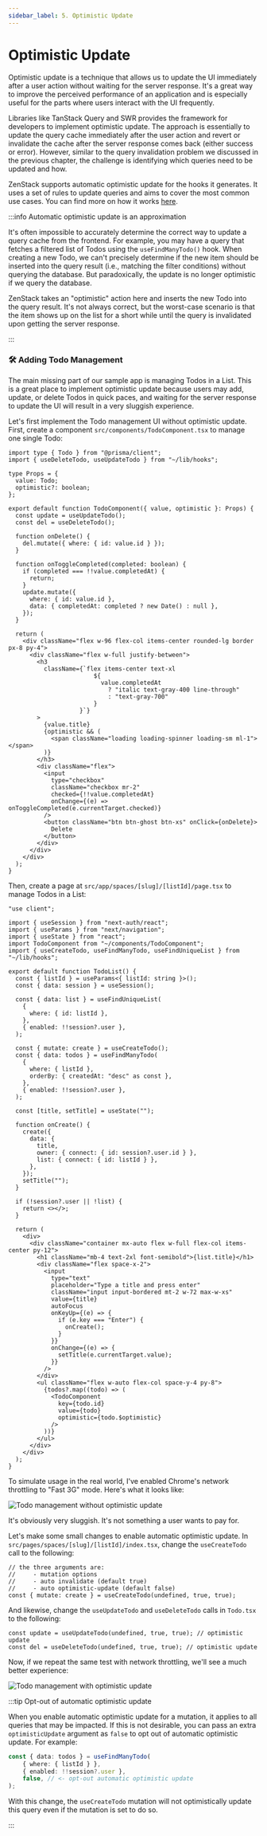 ```yaml
---
sidebar_label: 5. Optimistic Update
---
```


# Optimistic Update

Optimistic update is a technique that allows us to update the UI immediately after a user action without waiting for the server response. It's a great way to improve the perceived performance of an application and is especially useful for the parts where users interact with the UI frequently.

Libraries like TanStack Query and SWR provides the framework for developers to implement optimistic update. The approach is essentially to update the query cache immediately after the user action and revert or invalidate the cache after the server response comes back (either success or error). However, similar to the query invalidation problem we discussed in the previous chapter, the challenge is identifying which queries need to be updated and how.

ZenStack supports automatic optimistic update for the hooks it generates. It uses a set of rules to update queries and aims to cover the most common use cases. You can find more on how it works [here](/docs/reference/plugins/tanstack-query#details-of-the-optimistic-behavior).

:::info Automatic optimistic update is an approximation

It's often impossible to accurately determine the correct way to update a query cache from the frontend. For example, you may have a query that fetches a filtered list of Todos using the `useFindManyTodo()` hook. When creating a new Todo, we can't precisely determine if the new item should be inserted into the query result (i.e., matching the filter conditions) without querying the database. But paradoxically, the update is no longer optimistic if we query the database.

ZenStack takes an "optimistic" action here and inserts the new Todo into the query result. It's not always correct, but the worst-case scenario is that the item shows up on the list for a short while until the query is invalidated upon getting the server response.

:::

### 🛠️ Adding Todo Management

The main missing part of our sample app is managing Todos in a List. This is a great place to implement optimistic update because users may add, update, or delete Todos in quick paces, and waiting for the server response to update the UI will result in a very sluggish experience.

Let's first implement the Todo management UI without optimistic update. First, create a component `src/components/TodoComponent.tsx` to manage one single Todo:

```tsx title="src/components/TodoComponent.tsx"
import type { Todo } from "@prisma/client";
import { useDeleteTodo, useUpdateTodo } from "~/lib/hooks";

type Props = {
  value: Todo;
  optimistic?: boolean;
};

export default function TodoComponent({ value, optimistic }: Props) {
  const update = useUpdateTodo();
  const del = useDeleteTodo();

  function onDelete() {
    del.mutate({ where: { id: value.id } });
  }

  function onToggleCompleted(completed: boolean) {
    if (completed === !!value.completedAt) {
      return;
    }
    update.mutate({
      where: { id: value.id },
      data: { completedAt: completed ? new Date() : null },
    });
  }

  return (
    <div className="flex w-96 flex-col items-center rounded-lg border px-8 py-4">
      <div className="flex w-full justify-between">
        <h3
          className={`flex items-center text-xl
                        ${
                          value.completedAt
                            ? "italic text-gray-400 line-through"
                            : "text-gray-700"
                        }
                    }`}
        >
          {value.title}
          {optimistic && (
            <span className="loading loading-spinner loading-sm ml-1"></span>
          )}
        </h3>
        <div className="flex">
          <input
            type="checkbox"
            className="checkbox mr-2"
            checked={!!value.completedAt}
            onChange={(e) => onToggleCompleted(e.currentTarget.checked)}
          />
          <button className="btn btn-ghost btn-xs" onClick={onDelete}>
            Delete
          </button>
        </div>
      </div>
    </div>
  );
}
```

Then, create a page at `src/app/spaces/[slug]/[listId]/page.tsx` to manage Todos in a List:

```tsx title="src/app/spaces/[slug]/[listId]/page.tsx"
"use client";

import { useSession } from "next-auth/react";
import { useParams } from "next/navigation";
import { useState } from "react";
import TodoComponent from "~/components/TodoComponent";
import { useCreateTodo, useFindManyTodo, useFindUniqueList } from "~/lib/hooks";

export default function TodoList() {
  const { listId } = useParams<{ listId: string }>();
  const { data: session } = useSession();

  const { data: list } = useFindUniqueList(
    {
      where: { id: listId },
    },
    { enabled: !!session?.user },
  );

  const { mutate: create } = useCreateTodo();
  const { data: todos } = useFindManyTodo(
    {
      where: { listId },
      orderBy: { createdAt: "desc" as const },
    },
    { enabled: !!session?.user },
  );

  const [title, setTitle] = useState("");

  function onCreate() {
    create({
      data: {
        title,
        owner: { connect: { id: session?.user.id } },
        list: { connect: { id: listId } },
      },
    });
    setTitle("");
  }

  if (!session?.user || !list) {
    return <></>;
  }

  return (
    <div>
      <div className="container mx-auto flex w-full flex-col items-center py-12">
        <h1 className="mb-4 text-2xl font-semibold">{list.title}</h1>
        <div className="flex space-x-2">
          <input
            type="text"
            placeholder="Type a title and press enter"
            className="input input-bordered mt-2 w-72 max-w-xs"
            value={title}
            autoFocus
            onKeyUp={(e) => {
              if (e.key === "Enter") {
                onCreate();
              }
            }}
            onChange={(e) => {
              setTitle(e.currentTarget.value);
            }}
          />
        </div>
        <ul className="flex w-auto flex-col space-y-4 py-8">
          {todos?.map((todo) => (
            <TodoComponent
              key={todo.id}
              value={todo}
              optimistic={todo.$optimistic}
            />
          ))}
        </ul>
      </div>
    </div>
  );
}
```

To simulate usage in the real world, I've enabled Chrome's network throttling to "Fast 3G" mode. Here's what it looks like:

![Todo management without optimistic update](todo-mgmt-non-optimistic.gif)

It's obviously very sluggish. It's not something a user wants to pay for.

Let's make some small changes to enable automatic optimistic update. In `src/pages/spaces/[slug]/[listId]/index.tsx`, change the `useCreateTodo` call to the following:

```tsx
// the three arguments are: 
//     - mutation options
//     - auto invalidate (default true)
//     - auto optimistic-update (default false)
const { mutate: create } = useCreateTodo(undefined, true, true);
```

And likewise, change the `useUpdateTodo` and `useDeleteTodo` calls in `Todo.tsx` to the following:

```tsx
const update = useUpdateTodo(undefined, true, true); // optimistic update
const del = useDeleteTodo(undefined, true, true); // optimistic update
```

Now, if we repeat the same test with network throttling, we'll see a much better experience:

![Todo management with optimistic update](todo-mgmt-optimistic.gif)

:::tip Opt-out of automatic optimistic update

When you enable automatic optimistic update for a mutation, it applies to all queries that may be impacted. If this is not desirable, you can pass an extra `optimisticUpdate` argument as `false` to opt out of automatic optimistic update. For example:

```ts
const { data: todos } = useFindManyTodo(
    { where: { listId } },
    { enabled: !!session?.user },
    false, // <- opt-out automatic optimistic update
);
```

With this change, the `useCreateTodo` mutation will not optimistically update this query even if the mutation is set to do so.

:::